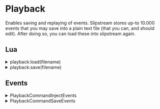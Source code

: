 ﻿# Playback

Enables saving and replaying of events. Slipstream stores up-to 10.000 
events that you may save into a plain text file (that you can, and 
should edit). After doing so, you can load these into slipstream again.

## Lua

<details><summary>playback:load(filename)</summary><br />
Loads events from a file. Please note, that the events are not filtered, 
so if there are events that disables or enables plugins, this will 
be performed.

| Parameter | Type   | Description              |
|:----------|:------:|:-------------------------|
| filename  | string | file to load events from |


```lua
playback:load("test.mjson")
```

</details>
<details><summary>playback:save(filename)</summary><br />

Saves events to a file. This file can be edited as its a line-feed delimited 
json file. Each line is a event, so you can remove whatever you don't need. 

| Parameter | Type   | Description     |
|:----------|:------:|:----------------|
| filename  | string | store events as |

```lua
playback:save("test.mjson")
```
</details>

## Events

<details><summary>PlaybackCommandInjectEvents</summary><br />

Requests that a filename is read and sent as events.


| Name            | Type    | Description                           |
|:----------------|:-------:|:--------------------------------------|
| EventType       | string  | `TwitchCommandSendMessage` (constant) |
| Filename         | string  | Filename to read events from|

**JSON Example:**
`{"EventType":"PlaybackCommandInjectEvents","Filename":"C:\\Users\\dennis\\Documents\\2021-01-14T17.53.52.mjson","Uptime":4818}`
</details>

<details><summary>PlaybackCommandSaveEvents</summary><br />

Requests that events already seen, is stored in a file.

| Name            | Type    | Description                           |
|:----------------|:-------:|:--------------------------------------|
| EventType       | string  | `TwitchCommandSendMessage` (constant) |
| Filename         | string  | Filename write events to|

**JSON Example:**
`{"EventType":"PlaybackSaveEvents","Uptime":73571,"Filename":"C:\\Users\\dennis\\Documents\\2021-01-14T21.28.15.mjson"}`
</details>